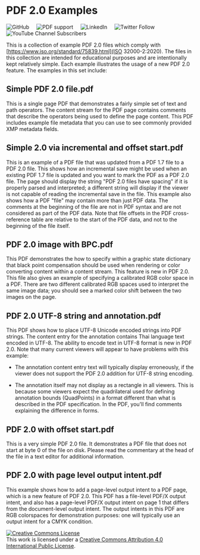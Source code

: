 # PDF 2.0 Examples

![GitHub](https://img.shields.io/github/license/pdf-association/pdf20examples)
&nbsp;&nbsp;&nbsp;
![PDF support](https://img.shields.io/badge/PDF-2.0-blue)
&nbsp;&nbsp;&nbsp;
![LinkedIn](https://img.shields.io/static/v1?style=social&label=LinkedIn&logo=linkedin&message=PDF-Association)
&nbsp;&nbsp;&nbsp;
![Twitter Follow](https://img.shields.io/twitter/follow/PDFAssociation?style=social)
&nbsp;&nbsp;&nbsp;
![YouTube Channel Subscribers](https://img.shields.io/youtube/channel/subscribers/UCJL_M0VH2lm65gvGVarUTKQ?style=social)

This is a collection of example PDF 2.0 files which comply with [https://www.iso.org/standard/75839.html](ISO 32000-2:2020). The files in this collection are intended for educational purposes and are intentionally kept relatively simple. Each example illustrates the usage of a new PDF 2.0 feature. The examples in this set include:

## Simple PDF 2.0 file.pdf
This is a single page PDF that demonstrates a fairly simple set of text and path operators. The content stream for the PDF page contains comments that describe the operators being used to define the page content. This PDF includes example file metadata that you can use to see commonly provided XMP metadata fields.

## Simple 2.0 via incremental and offset start.pdf
This is an example of a PDF file that was updated from a PDF 1.7 file to a PDF 2.0 file. This shows how an incremental save might be used when an existing PDF 1.7 file is updated and you want to mark the PDF as a PDF 2.0 file. The page should display the string "PDF 2.0 files have spacing" if it is properly parsed and interpreted; a different string will display if the viewer is not capable of reading the incremental save in the file.
This example also shows how a PDF "file" may contain more than just PDF data. The comments at the beginning of the file are not in PDF syntax and are not considered as part of the PDF data. Note that file offsets in the PDF cross-reference table are relative to the start of the PDF data, and not to the beginning of the file itself.

## PDF 2.0 image with BPC.pdf
This PDF demonstrates the how to specify within a graphic state dictionary that black point compensation should be used when rendering or color converting content within a content stream. This feature is new in PDF 2.0.
This file also gives an example of specifying a calibrated RGB color space in a PDF. There are two different calibrated RGB spaces used to interpret the same image data; you should see a marked color shift between the two images on the page.

## PDF 2.0 UTF-8 string and annotation.pdf
This PDF shows how to place UTF-8 Unicode encoded strings into PDF strings. The content entry for the annotation contains Thai language text encoded in UTF-8. The ability to encode text in UTF-8 format is new in PDF 2.0.
Note that many current viewers will appear to have problems with this example:

* The annotation content entry text will typically display erroneously, if the viewer does not support the PDF 2.0 addition for UTF-8 string encoding.

* The annotation itself may not display as a rectangle in all viewers. This is because some viewers expect the quadrilateral used for defining annotation bounds (QuadPoints) in a format different than what is described in the PDF specification. In the PDF, you'll find comments explaining the difference in forms.

## PDF 2.0 with offset start.pdf
This is a very simple PDF 2.0 file. It demonstrates a PDF file that does not start at byte 0 of the file on disk. Please read the commentary at the head of the file in a text editor for additional information.

## PDF 2.0 with page level output intent.pdf
This example shows how to add a page-level output intent to a PDF page, which is a new feature of PDF 2.0. This PDF has a file-level PDF/X output intent, and also has a page-level PDF/X output intent on page 1 that differs from the document-level output intent. The output intents in this PDF are RGB colorspaces for demonstration purposes: one will typically use an output intent for a CMYK condition.

<a rel="license" href="http://creativecommons.org/licenses/by/4.0/"><img alt="Creative Commons License" style="border-width:0" src="https://i.creativecommons.org/l/by/4.0/88x31.png" /></a><br />This work is licensed under a <a rel="license" href="http://creativecommons.org/licenses/by/4.0/">Creative Commons Attribution 4.0 International Public License</a>.
